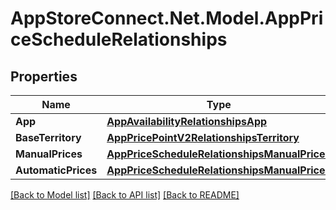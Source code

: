 # AppStoreConnect.Net.Model.AppPriceScheduleRelationships

## Properties

Name | Type | Description | Notes
------------ | ------------- | ------------- | -------------
**App** | [**AppAvailabilityRelationshipsApp**](AppAvailabilityRelationshipsApp.md) |  | [optional] 
**BaseTerritory** | [**AppPricePointV2RelationshipsTerritory**](AppPricePointV2RelationshipsTerritory.md) |  | [optional] 
**ManualPrices** | [**AppPriceScheduleRelationshipsManualPrices**](AppPriceScheduleRelationshipsManualPrices.md) |  | [optional] 
**AutomaticPrices** | [**AppPriceScheduleRelationshipsManualPrices**](AppPriceScheduleRelationshipsManualPrices.md) |  | [optional] 

[[Back to Model list]](../README.md#documentation-for-models) [[Back to API list]](../README.md#documentation-for-api-endpoints) [[Back to README]](../README.md)


